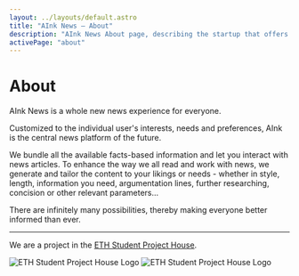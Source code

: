 ```yaml
---
layout: ../layouts/default.astro
title: "AInk News – About"
description: "AInk News About page, describing the startup that offers new news experiences for everyone."
activePage: "about"
---
```


# About

AInk News is a whole new news experience for everyone.

Customized to the individual user's interests, needs and preferences, AInk is the central news platform of the future.

We bundle all the available facts-based information and let you interact with news articles. To enhance the way we all read and work with news, we generate and tailor the content to your likings or needs - whether in style, length, information you need, argumentation lines, further researching, concision or other relevant parameters...

There are infinitely many possibilities, thereby making everyone better informed than ever.

---

We are a project in the [ETH Student Project House](https://sph.ethz.ch).

<p>
    <img src="/sph-logo.svg" alt="ETH Student Project House Logo" class="dark:hidden">
    <img src="/sph-logo-dark.svg" alt="ETH Student Project House Logo" class="hidden dark:block">
</p>
